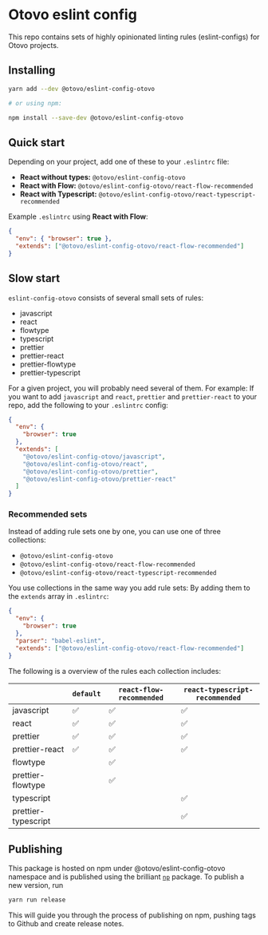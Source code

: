 # Otovo eslint config

This repo contains sets of highly opinionated linting rules (eslint-configs) for Otovo projects.

## Installing

```sh
yarn add --dev @otovo/eslint-config-otovo

# or using npm:

npm install --save-dev @otovo/eslint-config-otovo
```

## Quick start

Depending on your project, add one of these to your `.eslintrc` file:

- **React without types:** `@otovo/eslint-config-otovo`
- **React with Flow:** `@otovo/eslint-config-otovo/react-flow-recommended`
- **React with Typescript:** `@otovo/eslint-config-otovo/react-typescript-recommended`

Example `.eslintrc` using **React with Flow**:

```json
{
  "env": { "browser": true },
  "extends": ["@otovo/eslint-config-otovo/react-flow-recommended"]
}
```

## Slow start

`eslint-config-otovo` consists of several small sets of rules:

- javascript
- react
- flowtype
- typescript
- prettier
- prettier-react
- prettier-flowtype
- prettier-typescript

For a given project, you will probably need several of them. For example: If you want to add `javascript` and `react`, `prettier` and `prettier-react` to your repo, add the following to your `.eslintrc` config:

```json
{
  "env": {
    "browser": true
  },
  "extends": [
    "@otovo/eslint-config-otovo/javascript",
    "@otovo/eslint-config-otovo/react",
    "@otovo/eslint-config-otovo/prettier",
    "@otovo/eslint-config-otovo/prettier-react"
  ]
}
```

### Recommended sets

Instead of adding rule sets one by one, you can use one of three collections:

- `@otovo/eslint-config-otovo`
- `@otovo/eslint-config-otovo/react-flow-recommended`
- `@otovo/eslint-config-otovo/react-typescript-recommended`

You use collections in the same way you add rule sets: By adding them to the `extends` array in `.eslintrc`:

```json
{
  "env": {
    "browser": true
  },
  "parser": "babel-eslint",
  "extends": ["@otovo/eslint-config-otovo/react-flow-recommended"]
}
```

The following is a overview of the rules each collection includes:

|                     | `default` | `react-flow-recommended` | `react-typescript-recommended` |
| ------------------- | --------- | ------------------------ | ------------------------------ |
| javascript          | ✅        | ✅                       | ✅                             |
| react               | ✅        | ✅                       | ✅                             |
| prettier            | ✅        | ✅                       | ✅                             |
| prettier-react      | ✅        | ✅                       | ✅                             |
| flowtype            |           | ✅                       |                                |
| prettier-flowtype   |           | ✅                       |                                |
| typescript          |           |                          | ✅                             |
| prettier-typescript |           |                          | ✅                             |

## Publishing

This package is hosted on npm under @otovo/eslint-config-otovo namespace and is published using the brilliant [`np`](https://github.com/sindresorhus/np) package. To publish a new version, run

```sh
yarn run release
```

This will guide you through the process of publishing on npm, pushing tags to Github and create release notes.
